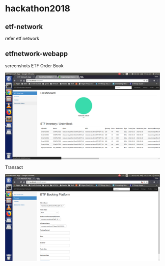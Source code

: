 # hackathon2018

## etf-network
 refer etf network
## etfnetwork-webapp
 screenshots
 ETF Order Book

 ![alt text](https://github.com/vikascjadhav/hackathon2018/blob/master/etfnetwork-webapp/screenshots/etf.png)

 Transact

 ![alt text](https://github.com/vikascjadhav/hackathon2018/blob/master/etfnetwork-webapp/screenshots/transact.png)

